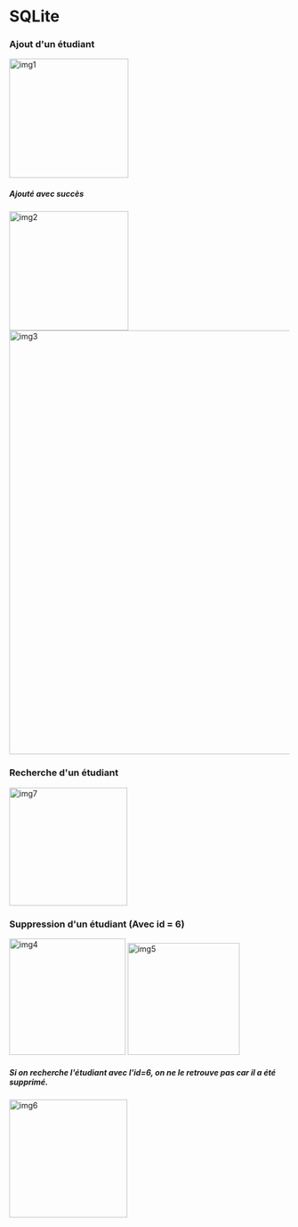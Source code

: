 # SQLite 

### Ajout d'un étudiant 
<img width="214" alt="img1" src="https://github.com/Bouchra37/SQLite/assets/117301664/d14bacbc-350a-412f-abfc-312d05b3d126">

##### Ajouté avec succès
<img width="214" alt="img2" src="https://github.com/Bouchra37/SQLite/assets/117301664/fcbdb512-e82f-4da2-8687-8e5300466c46">

<img width="761" alt="img3" src="https://github.com/Bouchra37/SQLite/assets/117301664/1dce30d0-f9fd-408a-bb0b-39782880ddb8">


### Recherche d'un étudiant
<img width="212" alt="img7" src="https://github.com/Bouchra37/SQLite/assets/117301664/3e41671e-327b-4059-902c-39287d8f1e31">


### Suppression d'un étudiant (Avec id = 6)
<img width="209" alt="img4" src="https://github.com/Bouchra37/SQLite/assets/117301664/c33e6d65-2926-41c2-98e7-e3f7514488eb">  

<img width="201" alt="img5" src="https://github.com/Bouchra37/SQLite/assets/117301664/cef60f68-9ccb-4bd7-9835-a10a89173922">

##### Si on recherche l'étudiant avec l'id=6, on ne le retrouve pas car il a été supprimé.
<img width="212" alt="img6" src="https://github.com/Bouchra37/SQLite/assets/117301664/4015bc50-606b-43a7-a0a4-36147eb63b2b">





